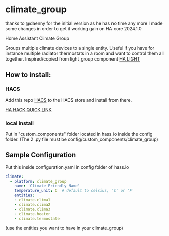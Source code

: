 # climate_group

thanks to @daenny for the initial version as he has no time any more I made some changes in order to get it working gain on HA core 2024.1.0

Home Assistant Climate Group

Groups multiple climate devices to a single entity. Useful if you have for instance multiple radiator thermostats in a room and want to control them all together.
Inspired/copied from light_group component [HA LIGHT](https://github.com/home-assistant/home-assistant/blob/dev/homeassistant/components/group/light.py)

## How to install:

### HACS
Add this repo [HACS](https://github.com/acdcnow/climate_group) to the HACS store and install from there.

[HA HACK QUICK LINK](https://my.home-assistant.io/redirect/hacs_repository/?owner=acdcnow&repository=climate_group&category=Integration)

### local install
Put in "custom_components" folder located in hass.io inside the config folder.
(The 2 .py file must be config/custom_components/climate_group)



## Sample Configuration

Put this inside configuration.yaml in config folder of hass.io

```yaml
climate:
  - platform: climate_group
    name: 'Climate Friendly Name'
    temperature_unit: C  # default to celsius, 'C' or 'F'
    entities:
    - climate.clima1
    - climate.clima2
    - climate.clima3
    - climate.heater
    - climate.termostate
```

(use the entities you want to have in your climate_group)
